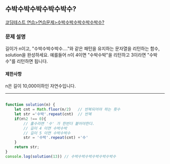 ## 수박수박수박수박수박수?
[코딩테스트 연습>연습문제>수박수박수박수박수박수?](https://school.programmers.co.kr/learn/courses/30/lessons/12922)
### 문제 설명
길이가 n이고, "수박수박수박수...."와 같은 패턴을 유지하는 문자열을 리턴하는 함수, solution을 완성하세요. 예를들어 n이 4이면 "수박수박"을 리턴하고 3이라면 "수박수"를 리턴하면 됩니다.

#### 제한사항
n은 길이 10,000이하인 자연수입니다.
***
```javascript

function solution(n) {
    let cnt = Math.floor(n/2)   // 반복되어야 하는 횟수
    let str ='수박'.repeat(cnt)  // 반복
    if(n%2 !== 0){
        // 홀수라면 '수' 가 한번더 붙어야한다.
        // 길이 4 이면 수박수박
        // 길이 5 이면 수박수박수
        str = '수박'.repeat(cnt) +'수'
    }
    return str;
}
console.log(solution(13)) // 수박수박수박수박수박수박수

```